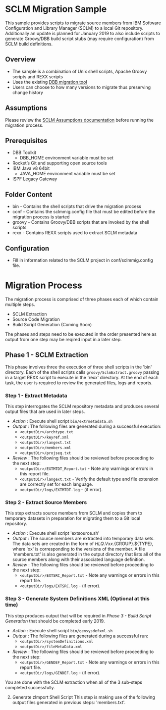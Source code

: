 
# SCLM Migration Sample
This sample provides scripts to migrate source members from IBM Software Configuration and Library Manager (SCLM) to a local Git repository. Additionally an update is planned for January 2019 to also include scripts to generate Groovy/DBB build script stubs (may require configuration) from SCLM build definitions.

## Overview
* The sample is a combination of Unix shell scripts, Apache Groovy scripts and REXX scripts
* Uses the existing [DBB migration tool](https://www.ibm.com/support/knowledgecenter/SS6T76_1.0.2/migration.html)
* Users can choose to how many versions to migrate thus preserving change history 

## Assumptions
Please review the [SCLM Assumptions documentation](https://github.com/IBM/dbb/blob/master/Migration/sclm/sclmAssumptions.md)  before running the migration process.

## Prerequisites
* DBB Toolkit
    * DBB_HOME environment variable must be set
* Rocket’s Git and supporting open source tools
* IBM Java v8 64bit
    * JAVA_HOME environment variable must be set
* ISPF Legacy Gateway

## Folder Content
* bin - Contains the shell scripts that drive the migration process
* conf - Contains the sclmmig.config file that must be edited before the migration process is started
* groovy - Contains Groovy/DBB scripts that are invoked by the shell scripts
* rexx - Contains REXX scripts used to extract SCLM metadata

## Configuration
* Fill in information related to the SCLM project in conf/sclmmig.config file.

# Migration Process
The migration process is comprised of three phases each of which contain multiple steps.  
* SCLM Extraction
* Source Code Migration
* Build Script Generation (Coming Soon)

The phases and steps need to be executed in the order presented here as output from one step may be reqired input in a later step.

## Phase 1 - SCLM Extraction
This phase involves three the execution of three shell scripts in the 'bin' directory. Each of the shell scripts calls `groovy/SclmExtract.groovy` passing in a target REXX script to execute in the 'rexx' directory.  At the end of each task, the user is required
to review the generated files, logs and reports.

### Step 1 -  Extract Metadata
This step interrogates the SCLM repository metadata and produces several output files that are used in later steps. 
* *Action* : Execute shell script `bin/extrmetadata.sh`
* *Output* : The following files are generated during a successful execution:
    * `<outputDir>/archtype.txt`
    * `<outputDir>/keyref.xml` 
    * `<outputDir>/langext.txt` 
    * `<outputDir>/members.xml`
    * `<outputDir>/projseq.txt`
* *Review* : The following files should be reviewed before proceeding to the next step:
    * `<outputDir>/EXTMTDT_Report.txt` - Note any warnings or errors in this report file. 
    * `<outputDir>/langext.txt` - Verify the default type and file extension are correctly set for each language.
    * `<outputDir/logs/EXTMTDT.log` - (if error).

### Step 2 - Extract Source Members
This step extracts source members from SCLM and copies them to temporary datasets in preparation for migrating them to a Git local repository.
* *Action* : Execute shell script 'extsource.sh'
* *Output* : The source members are extracted into temporary data sets. The data sets are 
created in the form of ${HLQ}.Vxx.${GROUP}.${TYPE}, where 'xx' is corresponding to the
versions of the member. A file 'members.txt' is also generated in the output directory
that lists all of the source members along with their associated language definition.
* *Review* : The following files should be reviewed before proceeding to the next step:
    * `<outputDir>/EXTSRC_Report.txt` - Note any warnings or errors in this report file. 
    * `<outputDir/logs/EXTSRC.log` - (if error).  

### Step 3 - Generate System Definitions XML (Optional at this time)
This step produces output that will be required in *Phase 3 - Build Script Generation* that should be completed early 2019. 
* *Action* : Execute shell script `bin/gensysdefxml.sh`
* *Output* : The following files are generated during a successful run:
    * `<outputDir>/systemDefinitions.xml`
    * `<outputDir>/fileMetaData.xml`
* *Review* : The following files should be reviewed before proceeding to the next step:
    * `<outputDir>/GENDEF_Report.txt` - Note any warnings or errors in this report file. 
    * `<outputDir/logs/GENDEF.log` - (if error).

You are done with the SCLM extraction when all of the 3 sub-steps completed successfully.

2. Generate zImport Shell Script
This step is making use of the following output files generated in previous steps:
'members.txt'.  



